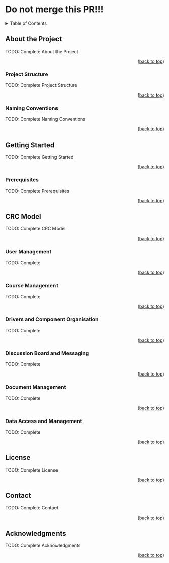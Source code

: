 <a name="readme-top"></a>
# Do not merge this PR!!!



<!-- TABLE OF CONTENTS -->
<details>
  <summary>Table of Contents</summary>
  <ol>
    <li>
      <a href="#about-the-project">About The Project</a>
      <ul>
        <li><a href="Project Structure">Project Structure</a></li>
        <li><a href="Naming Conventions">Naming Conventions</a></li>
      </ul>
    </li>
    <li>
      <a href="#getting-started">Getting Started</a>
      <ul>
        <li><a href="#prerequisites">Prerequisites</a></li>
      </ul>
    </li>
    <li><a href="#crc-model">CRC Model</a></li>
      <ul>
        <li><a href="User Management">User Management</a></li>
        <li><a href="Course Management">Course Management</a></li>
        <li><a href="Drivers and Component Organisation">Drivers and Component Organisation</a></li>
        <li><a href="Discussion Board and Messaging">Discussion Board and Messaging</a></li>
        <li><a href="Document Management ">Document Management</a></li>
        <li><a href="Data Access and Management">Data Access and Management</a></li>
      </ul>
    <li><a href="#license">License</a></li>
    <li><a href="#contact">Contact</a></li>
    <li><a href="#acknowledgments">Acknowledgments</a></li>
  </ol>
</details>



## About the Project
TODO: Complete About the Project

<p align="right">(<a href="#readme-top">back to top</a>)</p>

### Project Structure
TODO: Complete Project Structure

<p align="right">(<a href="#readme-top">back to top</a>)</p>
  
### Naming Conventions
TODO: Complete Naming Conventions

<p align="right">(<a href="#readme-top">back to top</a>)</p>

## Getting Started
TODO: Complete Getting Started

<p align="right">(<a href="#readme-top">back to top</a>)</p>

### Prerequisites
TODO: Complete Prerequisites

<p align="right">(<a href="#readme-top">back to top</a>)</p>

## CRC Model
TODO: Complete CRC Model

<p align="right">(<a href="#readme-top">back to top</a>)</p>

### User Management
TODO: Complete

<p align="right">(<a href="#readme-top">back to top</a>)</p>

### Course Management
TODO: Complete

<p align="right">(<a href="#readme-top">back to top</a>)</p>

### Drivers and Component Organisation
TODO: Complete

<p align="right">(<a href="#readme-top">back to top</a>)</p>

### Discussion Board and Messaging
TODO: Complete

<p align="right">(<a href="#readme-top">back to top</a>)</p>

### Document Management
TODO: Complete

<p align="right">(<a href="#readme-top">back to top</a>)</p>

### Data Access and Management 
TODO: Complete

<p align="right">(<a href="#readme-top">back to top</a>)</p>

## License
TODO: Complete License

<p align="right">(<a href="#readme-top">back to top</a>)</p>

## Contact
TODO: Complete Contact

<p align="right">(<a href="#readme-top">back to top</a>)</p>

## Acknowledgments
TODO: Complete Acknowledgments

<p align="right">(<a href="#readme-top">back to top</a>)</p>
